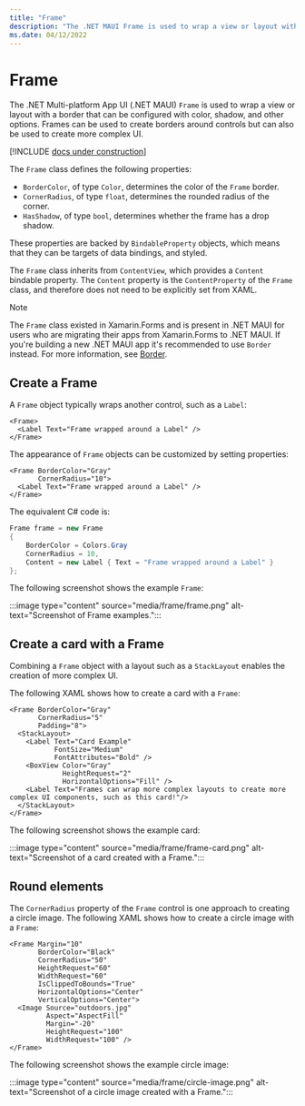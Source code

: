 ```yaml
---
title: "Frame"
description: "The .NET MAUI Frame is used to wrap a view or layout with a border that can be configured with color, shadow, and other options."
ms.date: 04/12/2022
---
```


# Frame

The .NET Multi-platform App UI (.NET MAUI) `Frame` is used to wrap a view or layout with a border that can be configured with color, shadow, and other options. Frames can be used to create borders around controls but can also be used to create more complex UI.

[!INCLUDE [docs under construction](~/includes/preview-note.md)]

The `Frame` class defines the following properties:

- `BorderColor`, of type `Color`, determines the color of the `Frame` border.
- `CornerRadius`, of type `float`, determines the rounded radius of the corner.
- `HasShadow`, of type `bool`, determines whether the frame has a drop shadow.

These properties are backed by `BindableProperty` objects, which means that they can be targets of data bindings, and styled.

The `Frame` class inherits from `ContentView`, which provides a `Content` bindable property. The `Content` property is the `ContentProperty` of the `Frame` class, and therefore does not need to be explicitly set from XAML.

> [!NOTE]
> The `Frame` class existed in Xamarin.Forms and is present in .NET MAUI for users who are migrating their apps from Xamarin.Forms to .NET MAUI. If you're building a new .NET MAUI app it's recommended to use `Border` instead. For more information, see [Border](border.md).

## Create a Frame

A `Frame` object typically wraps another control, such as a `Label`:

```xaml
<Frame>
  <Label Text="Frame wrapped around a Label" />
</Frame>
```

The appearance of `Frame` objects can be customized by setting properties:

```xaml
<Frame BorderColor="Gray"
       CornerRadius="10">
  <Label Text="Frame wrapped around a Label" />
</Frame>
```

The equivalent C# code is:

```csharp
Frame frame = new Frame
{
    BorderColor = Colors.Gray
    CornerRadius = 10,
    Content = new Label { Text = "Frame wrapped around a Label" }
};
```

The following screenshot shows the example `Frame`:

:::image type="content" source="media/frame/frame.png" alt-text="Screenshot of Frame examples.":::

## Create a card with a Frame

Combining a `Frame` object with a layout such as a `StackLayout` enables the creation of more complex UI.

The following XAML shows how to create a card with a `Frame`:

```xaml
<Frame BorderColor="Gray"
       CornerRadius="5"
       Padding="8">
  <StackLayout>
    <Label Text="Card Example"
           FontSize="Medium"
           FontAttributes="Bold" />
    <BoxView Color="Gray"
             HeightRequest="2"
             HorizontalOptions="Fill" />
    <Label Text="Frames can wrap more complex layouts to create more complex UI components, such as this card!"/>
  </StackLayout>
</Frame>
```

The following screenshot shows the example card:

:::image type="content" source="media/frame/frame-card.png" alt-text="Screenshot of a card created with a Frame.":::

## Round elements

The `CornerRadius` property of the `Frame` control is one approach to creating a circle image. The following XAML shows how to create a circle image with a `Frame`:

```xaml
<Frame Margin="10"
       BorderColor="Black"
       CornerRadius="50"
       HeightRequest="60"
       WidthRequest="60"
       IsClippedToBounds="True"
       HorizontalOptions="Center"
       VerticalOptions="Center">
  <Image Source="outdoors.jpg"
         Aspect="AspectFill"
         Margin="-20"
         HeightRequest="100"
         WidthRequest="100" />
</Frame>
```

The following screenshot shows the example circle image:

:::image type="content" source="media/frame/circle-image.png" alt-text="Screenshot of a circle image created with a Frame.":::

